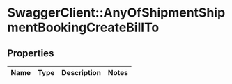 # SwaggerClient::AnyOfShipmentShipmentBookingCreateBillTo

## Properties
Name | Type | Description | Notes
------------ | ------------- | ------------- | -------------

